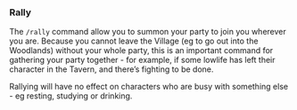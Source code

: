 ### Rally
The `/rally` command allow you to summon your party to join you wherever you are. Because you cannot leave the
  Village (eg to go out into the Woodlands) without your whole party, this is an important command for gathering your
  party together - for example, if some lowlife has left their character in the Tavern, and there’s fighting to be
  done.

Rallying will have no effect on characters who are busy with something else - eg resting, studying or drinking.


